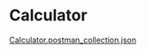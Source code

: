 # Calculator
[Calculator.postman_collection.json](https://github.com/guptaachyut15/azgo/files/14156336/Calculator.postman_collection.json)

